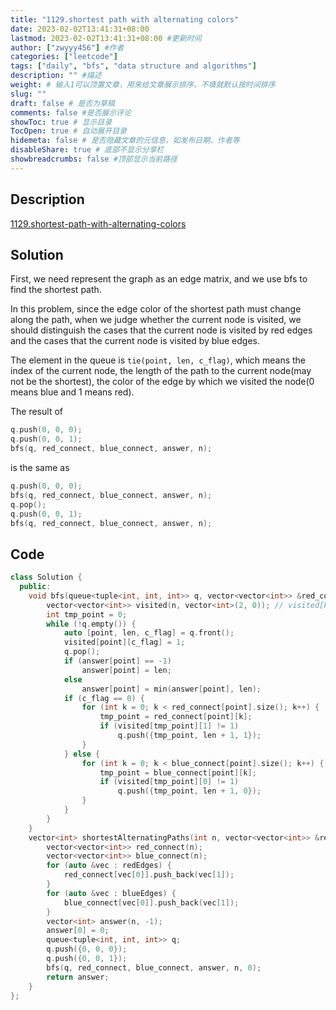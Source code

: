 ```yaml
---
title: "1129.shortest path with alternating colors"
date: 2023-02-02T13:41:31+08:00
lastmod: 2023-02-02T13:41:31+08:00 #更新时间
author: ["zwyyy456"] #作者
categories: ["leetcode"]
tags: ["daily", "bfs", "data structure and algorithms"]
description: "" #描述
weight: # 输入1可以顶置文章，用来给文章展示排序，不填就默认按时间排序
slug: ""
draft: false # 是否为草稿
comments: false #是否展示评论
showToc: true # 显示目录
TocOpen: true # 自动展开目录
hidemeta: false # 是否隐藏文章的元信息，如发布日期、作者等
disableShare: true # 底部不显示分享栏
showbreadcrumbs: false #顶部显示当前路径
---
```

## Description
[1129.shortest-path-with-alternating-colors](https://leetcode.com/problems/shortest-path-with-alternating-colors/)

## Solution
First, we need represent the graph as an edge matrix, and we use bfs to find the shortest path.

In this problem, since the edge color of the shortest path must change along the path, when we judge whether the current node is visited, we should distinguish the cases that the current node is visited by red edges and the cases that the current node is visited by blue edges.

The element in the queue is `tie(point, len, c_flag)`, which means the index of the current node, the length of the path to the current node(may not be the shortest), the color of the edge by which we visited the node(0 means blue and 1 means red).

The result of 
```cpp
q.push(0, 0, 0);
q.push(0, 0, 1);
bfs(q, red_connect, blue_connect, answer, n);
```
is the same as
```cpp
q.push(0, 0, 0);
bfs(q, red_connect, blue_connect, answer, n);
q.pop();
q.push(0, 0, 1);
bfs(q, red_connect, blue_connect, answer, n);
```

## Code
```cpp
class Solution {
  public:
    void bfs(queue<tuple<int, int, int>> q, vector<vector<int>> &red_connect, vector<vector<int>> &blue_connect, vector<int> &answer, int n, int i) {
        vector<vector<int>> visited(n, vector<int>(2, 0)); // visited[k][1] == 1 means edge to be red, visited[k][0] == 1 means to be blue, both means the node has been visited.
        int tmp_point = 0;
        while (!q.empty()) {
            auto [point, len, c_flag] = q.front();
            visited[point][c_flag] = 1;
            q.pop();
            if (answer[point] == -1)
                answer[point] = len;
            else
                answer[point] = min(answer[point], len);
            if (c_flag == 0) {
                for (int k = 0; k < red_connect[point].size(); k++) {
                    tmp_point = red_connect[point][k];
                    if (visited[tmp_point][1] != 1)
                        q.push({tmp_point, len + 1, 1});
                }
            } else {
                for (int k = 0; k < blue_connect[point].size(); k++) {
                    tmp_point = blue_connect[point][k];
                    if (visited[tmp_point][0] != 1)
                        q.push({tmp_point, len + 1, 0});
                }
            }
        }
    }
    vector<int> shortestAlternatingPaths(int n, vector<vector<int>> &redEdges, vector<vector<int>> &blueEdges) {
        vector<vector<int>> red_connect(n); 
        vector<vector<int>> blue_connect(n);
        for (auto &vec : redEdges) {
            red_connect[vec[0]].push_back(vec[1]);
        }
        for (auto &vec : blueEdges) {
            blue_connect[vec[0]].push_back(vec[1]);
        }
        vector<int> answer(n, -1);
        answer[0] = 0;
        queue<tuple<int, int, int>> q;
        q.push({0, 0, 0});
        q.push({0, 0, 1});
        bfs(q, red_connect, blue_connect, answer, n, 0);
        return answer;
    }
};
```




